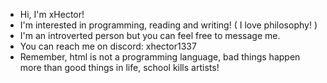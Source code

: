 - Hi, I'm xHector!
- I'm interested in programming, reading and writing! ( I love philosophy! )
- I'm an introverted person but you can feel free to message me.
- You can reach me on discord: xhector1337 
- Remember, html is not a programming language, bad things happen more than good things in life, school kills artists!

